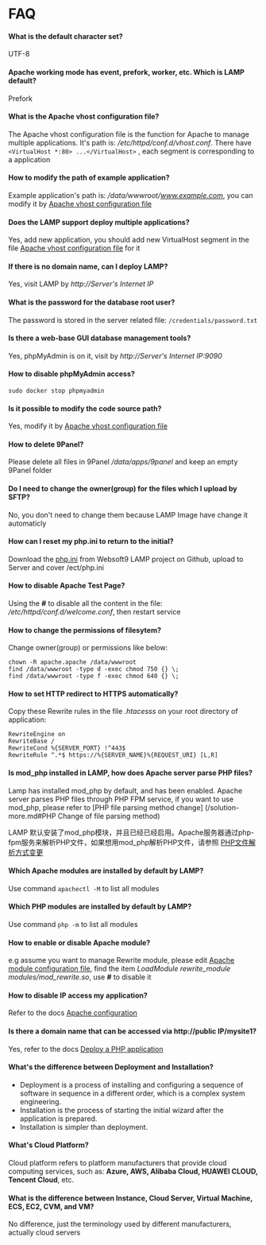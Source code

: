 # FAQ

#### What is the default character set?

UTF-8

#### Apache working mode has event, prefork, worker, etc. Which is LAMP default?

Prefork

#### What is the Apache vhost configuration file?
The Apache vhost configuration file is the function for Apache to manage multiple applications. It's path is: */etc/httpd/conf.d/vhost.conf*.
There have `<VirtualHost *:80> ...</VirtualHost>` , each segment is corresponding to a application

#### How to modify the path of example application?

Example application's path is: */data/wwwroot/www.example.com*, you can modify it by [Apache vhost configuration file](/stack-components.md#apache)

#### Does the LAMP support deploy multiple applications?

Yes, add new application, you should add new VirtualHost segment in the file [Apache vhost configuration file](/stack-components.md#apache) for it

#### If there is no domain name, can I deploy LAMP?

Yes, visit LAMP by *http://Server's Internet IP*

#### What is the password for the database root user?

The password is stored in the server related file: `/credentials/password.txt`

#### Is there a web-base GUI database management tools?

Yes, phpMyAdmin is on it, visit by *http://Server's Internet IP:9090*

#### How to disable phpMyAdmin access?

```
sudo docker stop phpmyadmin
```

#### Is it possible to modify the code source path?

Yes, modify it by [Apache vhost configuration file](/stack-components.md#apache)

#### How to delete 9Panel?

Please delete all files in 9Panel */data/apps/9panel* and keep an empty 9Panel folder

#### Do I need to change the owner(group) for the files which I upload by SFTP?

No, you don't need to change them because LAMP Image have change it automaticly

#### How can I reset my php.ini to return to the initial?

Download the [php.ini](https://github.com/Websoft9/ansible-lamp/blob/master/roles/php/templates/php.ini) from Websoft9 LAMP project on Github, upload to Server and cover /ect/php.ini

#### How to disable Apache Test Page?

Using the **#** to disable all the content in the file: */etc/httpd/conf.d/welcome.conf*, then restart service

#### How to change the permissions of filesytem?

Change owner(group) or permissions like below:

```shell
chown -R apache.apache /data/wwwroot
find /data/wwwroot -type d -exec chmod 750 {} \;
find /data/wwwroot -type f -exec chmod 640 {} \;
```

#### How to set HTTP redirect to HTTPS automatically?

Copy these Rewrite rules in the file *.htacesss* on your root directory of application:
```
RewriteEngine on
RewriteBase /
RewriteCond %{SERVER_PORT} !^443$
RewriteRule ^.*$ https://%{SERVER_NAME}%{REQUEST_URI} [L,R]
```

#### Is mod_php installed in LAMP, how does Apache server parse PHP files?

Lamp has installed mod_php by default, and has been enabled. Apache server parses PHP files through PHP FPM service, if you want to use mod_php, please refer to [PHP file parsing method change] (/solution-more.md#PHP Change of file parsing method)

LAMP 默认安装了mod_php模块，并且已经已经启用。Apache服务器通过php-fpm服务来解析PHP文件，如果想用mod_php解析PHP文件，请参照 [PHP文件解析方式变更](/zh/solution-more.md#PHP文件解析方式变更)

#### Which Apache modules are installed by default by LAMP?

Use command `apachectl -M` to list all modules

#### Which PHP modules are installed by default by LAMP?

Use command `php -m` to list all modules

#### How to enable or disable Apache module?

e.g  assume you want to manage Rewrite module, please edit [Apache module configuration file](/stack-components.md#apache), find the item *LoadModule rewrite_module modules/mod_rewrite.so*, use **#** to disable it

#### How to disable IP access my application?

Refer to the docs [Apache configuration](https://support.websoft9.com/docs/linux/webs-apache.html#disable-ip-access)

#### Is there a domain name that can be accessed via http://public IP/mysite1?

Yes, refer to the docs [Deploy a PHP application](/lamp/solution-deployment.html#deploy-second-application)

#### What's the difference between Deployment and Installation?

- Deployment is a process of installing and configuring a sequence of software in sequence in a different order, which is a complex system engineering.  
- Installation is the process of starting the initial wizard after the application is prepared.  
- Installation is simpler than deployment. 

#### What's Cloud Platform?

Cloud platform refers to platform manufacturers that provide cloud computing services, such as: **Azure, AWS, Alibaba Cloud, HUAWEI CLOUD, Tencent Cloud**, etc.

#### What is the difference between Instance, Cloud Server, Virtual Machine, ECS, EC2, CVM, and VM?

No difference, just the terminology used by different manufacturers, actually cloud servers
